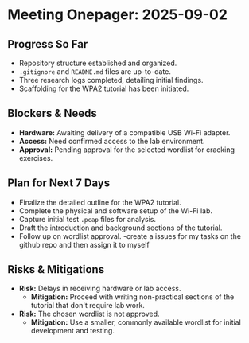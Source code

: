 # Meeting Onepager: 2025-09-02

## Progress So Far
- Repository structure established and organized.
- `.gitignore` and `README.md` files are up-to-date.
- Three research logs completed, detailing initial findings.
- Scaffolding for the WPA2 tutorial has been initiated.

## Blockers & Needs
- **Hardware:** Awaiting delivery of a compatible USB Wi-Fi adapter.
- **Access:** Need confirmed access to the lab environment.
- **Approval:** Pending approval for the selected wordlist for cracking exercises.

## Plan for Next 7 Days
- Finalize the detailed outline for the WPA2 tutorial.
- Complete the physical and software setup of the Wi-Fi lab.
- Capture initial test `.pcap` files for analysis.
- Draft the introduction and background sections of the tutorial.
- Follow up on wordlist approval.
-create a issues for my tasks on the github repo and then assign it to myself 

## Risks & Mitigations
- **Risk:** Delays in receiving hardware or lab access.
  - **Mitigation:** Proceed with writing non-practical sections of the tutorial that don't require lab work.
- **Risk:** The chosen wordlist is not approved.
  - **Mitigation:** Use a smaller, commonly available wordlist for initial development and testing.
